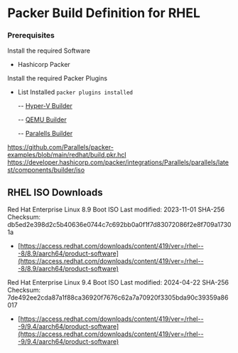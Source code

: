# Packer Build Definition for RHEL

### Prerequisites

Install the required Software

- Hashicorp Packer

Install the required Packer Plugins

- List Installed
    `packer plugins installed`

    -- [Hyper-V Builder](https://developer.hashicorp.com/packer/integrations/hashicorp/hyperv)

    -- [QEMU Builder](https://developer.hashicorp.com/packer/integrations/hashicorp/qemu/latest/components/builder/qemu)

    -- [Paralells Builder](https://developer.hashicorp.com/packer/integrations/Parallels/parallels)


https://github.com/Parallels/packer-examples/blob/main/redhat/build.pkr.hcl
https://developer.hashicorp.com/packer/integrations/Parallels/parallels/latest/components/builder/iso


## RHEL ISO Downloads

Red Hat Enterprise Linux 8.9 Boot ISO
Last modified: 2023-11-01 SHA-256 Checksum: db5ed2e398d2c5b40636e0744c7c692bb0a0f1f7d83072086f2e8f709a17301a

- [https://access.redhat.com/downloads/content/419/ver=/rhel---8/8.9/aarch64/product-software](https://access.redhat.com/downloads/content/419/ver=/rhel---8/8.9/aarch64/product-software)

Red Hat Enterprise Linux 9.4 Boot ISO
Last modified: 2024-04-22 SHA-256 Checksum: 7de492ee2cda87a1f88ca36920f7676c62a7a70920f3305bda90c39359a86017

- [https://access.redhat.com/downloads/content/419/ver=/rhel---9/9.4/aarch64/product-software](https://access.redhat.com/downloads/content/419/ver=/rhel---9/9.4/aarch64/product-software)
